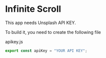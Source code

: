 # Infinite Scroll

This app needs Unsplash API KEY.

To build it, you need to create the following file

apikey.js

```javascript
export const apiKey = "YOUR API KEY";
```
